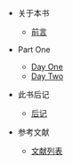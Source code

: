 * 关于本书

  * [前言](README.md)

* Part One
  
  * [Day One](first/2018_10_06.md)
  * [Day Two](first/2018_10_07.md)

* 此书后记

  * [后记]()

* 参考文献

  * [文献列表]()
